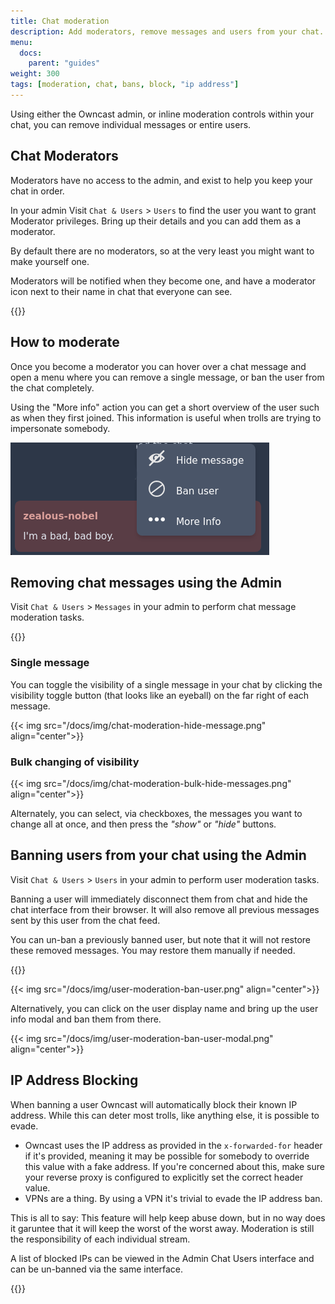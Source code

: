 ```yaml
---
title: Chat moderation
description: Add moderators, remove messages and users from your chat.
menu:
  docs:
    parent: "guides"
weight: 300
tags: [moderation, chat, bans, block, "ip address"]
---
```


Using either the Owncast admin, or inline moderation controls within your chat, you can remove individual messages or entire users.

## Chat Moderators

Moderators have no access to the admin, and exist to help you keep your chat in order.

In your admin Visit `Chat & Users` > `Users` to find the user you want to grant Moderator privileges.
Bring up their details and you can add them as a moderator.

By default there are no moderators, so at the very least you might want to make yourself one.

Moderators will be notified when they become one, and have a moderator icon next to their name in chat
that everyone can see.

{{<versionsupport feature="Moderation" version="0.0.11">}}


## How to moderate

Once you become a moderator you can hover over a chat message and open a menu where you can remove a single message,
or ban the user from the chat completely.

Using the "More info" action you can get a short overview of the user such as when they first joined. This information
is useful when trolls are trying to impersonate somebody.

<img src="/images/moderator-menu.png"/>

## Removing chat messages using the Admin

Visit `Chat & Users` > `Messages` in your admin to perform chat message moderation tasks.

{{<versionsupport feature="Chat message moderation" version="0.0.5">}}

### Single message

You can toggle the visibility of a single message in your chat by clicking the visibility toggle button (that looks like an eyeball) on the far right of each message.

{{< img src="/docs/img/chat-moderation-hide-message.png" align="center">}}

### Bulk changing of visibility

{{< img src="/docs/img/chat-moderation-bulk-hide-messages.png" align="center">}}

Alternately, you can select, via checkboxes, the messages you want to change all at once, and then press the _"show"_ or _"hide"_ buttons.

## Banning users from your chat using the Admin

Visit `Chat & Users` > `Users` in your admin to perform user moderation tasks.

Banning a user will immediately disconnect them from chat and hide the chat interface from their browser. It will also remove all previous messages sent by this user from the chat feed.

You can un-ban a previously banned user, but note that it will not restore these removed messages. You may restore them manually if needed.

{{<versionsupport feature="Chat user moderation" version="0.0.8">}}

{{< img src="/docs/img/user-moderation-ban-user.png" align="center">}}

Alternatively, you can click on the user display name and bring up the user info modal and ban them from there.

{{< img src="/docs/img/user-moderation-ban-user-modal.png" align="center">}}

## IP Address Blocking

When banning a user Owncast will automatically block their known IP address. While this can deter most trolls,
like anything else, it is possible to evade.

- Owncast uses the IP address as provided in the `x-forwarded-for` header if it's provided, meaning it may be possible
for somebody to override this value with a fake address. If you're concerned about this, make sure your reverse proxy
is configured to explicitly set the correct header value.
- VPNs are a thing. By using a VPN it's trivial to evade the IP address ban.

This is all to say: This feature will help keep abuse down, but in no way does it garuntee that it will keep the
worst of the worst away. Moderation is still the responsibility of each individual stream.

A list of blocked IPs can be viewed in the Admin Chat Users interface and can be un-banned via the same interface.

{{<versionsupport feature="IP address bans" version="0.0.12">}}